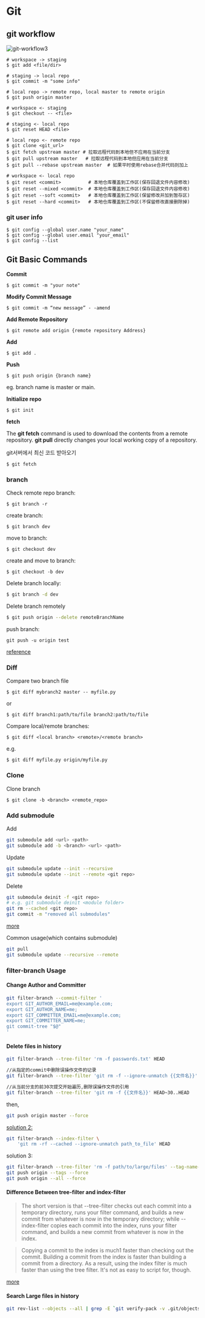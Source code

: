 # Git

## git workflow

![git-workflow3](../../test/images/git-workflow-diagram3.png)

```console
# workspace -> staging
$ git add <file/dir>

# staging -> local repo
$ git commit -m "some info"

# local repo -> remote repo, local master to remote origin
$ git push origin master
```

```console
# workspace <- staging
$ git checkout -- <file>

# staging <- local repo
$ git reset HEAD <file>

# local repo <- remote repo
$ git clone <git_url>  
$ git fetch upstream master # 拉取远程代码到本地但不应用在当前分支
$ git pull upstream master   # 拉取远程代码到本地但应用在当前分支
$ git pull --rebase upstream master  # 如果平时使用rebase合并代码则加上
```

```console
# workspace <- local repo
$ git reset <commit>          # 本地仓库覆盖到工作区(保存回退文件内容修改)
$ git reset --mixed <commit>  # 本地仓库覆盖到工作区(保存回退文件内容修改)
$ git reset --soft <commit>   # 本地仓库覆盖到工作区(保留修改并加到暂存区)
$ git reset --hard <commit>   # 本地仓库覆盖到工作区(不保留修改直接删除掉)
```

### git user info

```console
$ git config --global user.name "your_name"
$ git config --global user.email "your_email"
$ git config --list
```


##  Git Basic Commands

**Commit**
```console
$ git commit -m "your note"
```

**Modify Commit Message**
```console
$ git commit -m “new message” - -amend
```

**Add Remote Repository**
```console
$ git remote add origin {remote repository Address}
```

**Add**
```console
$ git add .
```

**Push**
```console
$ git push origin {branch name}
```
eg. branch name is master or main.

**Initialize repo**
```console
$ git init
```

**fetch**

The **git fetch** command is used to download the contents from a remote repository. **git pull** directly changes your local working copy of a repository.

git서버에서 최신 코드 받아오기

```console
$ git fetch 
```

### branch

Check remote repo branch:
```console
$ git branch -r
```

create branch:
```console
$ git branch dev
```

move to branch:
```console
$ git checkout dev
```

create and move to branch:
```console
$ git checkout -b dev
```

Delete branch locally:
```bash
$ git branch -d dev
```
Delete branch remotely
```bash
$ git push origin --delete remoteBranchName
```

push branch:
```console
git push -u origin test
```
[reference](https://pks2974.medium.com/%EC%9E%90%EC%A3%BC-%EC%82%AC%EC%9A%A9%ED%95%98%EB%8A%94-%EA%B8%B0%EC%B4%88-git-%EB%AA%85%EB%A0%B9%EC%96%B4-%EC%A0%95%EB%A6%AC%ED%95%98%EA%B8%B0-533b3689db81)

### Diff

Compare two branch file
```console
$ git diff mybranch2 master -- myfile.py
```
or 
```console
$ git diff branch1:path/to/file branch2:path/to/file
```
Compare local/remote branches:
```console
$ git diff <local branch> <remote>/<remote branch>
```
e.g.
```console
$ git diff myfile.py origin/myfile.py
```

### Clone

Clone branch
```console
$ git clone -b <branch> <remote_repo>
```

### Add submodule

Add
```bash
git submodule add <url> <path>
git submodule add -b <branch> <url> <path>
```

Update
```bash
git submodule update --init --recursive
git submodule update --init --remote <git repo>
```

Delete
```bash
git submodule deinit -f <git repo>
# e.g. git submodule deinit <module folder>
git rm --cached <git repo>
git commit -m "removed all submodules"
```

[more](https://www.csdn.net/tags/Mtzacg1sNTA5MS1ibG9n.html)

Common usage(which contains submodule)
```bash
git pull
git submodule update --recursive --remote
```

### filter-branch Usage

#### Change Author and Committer
```bash
git filter-branch --commit-filter '
export GIT_AUTHOR_EMAIL=me@example.com;
export GIT_AUTHOR_NAME=me;
export GIT_COMMITTER_EMAIL=me@example.com;
export GIT_COMMITTER_NAME=me;
git commit-tree "$@"
'
```

#### Delete files in history

```bash
git filter-branch --tree-filter 'rm -f passwords.txt' HEAD
```

```bash
//从指定的commit中删除误操作文件的记录
git filter-branch --tree-filter 'git rm -f --ignore-unmatch {{文件名}}' [commit1..commit2]

//从当前分支的前30次提交开始遍历,删除误操作文件的引用
git filter-branch --tree-filter 'git rm -f {{文件名}}' HEAD~30..HEAD
```
then, 
```bash
git push origin master --force
```

[solution 2:](https://stackoverflow.com/questions/43762338/how-to-remove-file-from-git-history) 
```bash
git filter-branch --index-filter \
    'git rm -rf --cached --ignore-unmatch path_to_file' HEAD
```

solution 3:
```bash
git filter-branch --tree-filter 'rm -f path/to/large/files' --tag-name-filter cat -- --all
git push origin --tags --force
git push origin --all --force
```


#### Difference Between tree-filter and index-filter

> The short version is that --tree-filter checks out each commit into a temporary directory, runs your filter command, and builds a new commit from whatever is now in the temporary directory; while --index-filter copies each commit into the index, runs your filter command, and builds a new commit from whatever is now in the index.

> Copying a commit to the index is much1 faster than checking out the commit. Building a commit from the index is faster than building a commit from a directory. As a result, using the index filter is much faster than using the tree filter. It's not as easy to script for, though.

[more](https://stackoverflow.com/questions/36255221/what-is-the-difference-between-tree-filter-and-index-filter-in-the-git)


#### Search Large files in history
```bash
git rev-list --objects --all | grep -E `git verify-pack -v .git/objects/pack/*.idx | sort -k 3 -n | tail -10 | awk '{print$1}' | sed ':a;N;$!ba;s/\n/|/g'`
```

